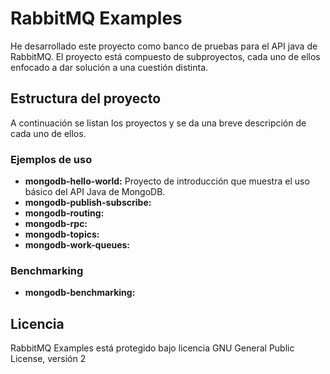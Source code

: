 RabbitMQ Examples
=================

He desarrollado este proyecto como banco de pruebas para el API java de RabbitMQ.
El proyecto  está compuesto de subproyectos, cada uno de ellos enfocado a dar solución a una cuestión distinta. 

Estructura del proyecto
-----------------------

A continuación se listan los proyectos y se da una breve descripción de cada uno de ellos.

### Ejemplos de uso

 * **mongodb-hello-world:** Proyecto de introducción que muestra el uso básico del API Java de MongoDB.
 * **mongodb-publish-subscribe:** 
 * **mongodb-routing:** 
 * **mongodb-rpc:** 
 * **mongodb-topics:** 
 * **mongodb-work-queues:** 
 
### Benchmarking

 * **mongodb-benchmarking:** 

Licencia
--------

RabbitMQ Examples está protegido bajo licencia GNU General Public License, versión 2